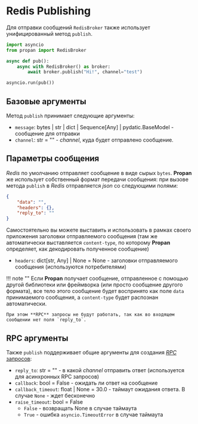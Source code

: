 # Redis Publishing

Для отправки сообщений `RedisBroker` также использует унифицированный метод `publish`.

```python
import asyncio
from propan import RedisBroker

async def pub():
    async with RedisBroker() as broker:
        await broker.publish("Hi!", channel="test")

asyncio.run(pub())
```

## Базовые аргументы

Метод `publish` принимает следующие аргументы:

* `message`: bytes | str | dict | Sequence[Any] | pydatic.BaseModel - сообщение для отправки
* `channel`: str = "" - *channel*, куда будет отправлено сообщение.

## Параметры сообщения

*Redis* по умолчанию отправляет сообщение в виде сырых `bytes`. **Propan** же использует собственный формат передачи сообщения:
при вызове метода `publish` в *Redis* отправляется *json* со следующими полями:

```json
{
    "data": "",
    "headers": {},
    "reply_to": ""
}
```

Самостоятельно вы можете выставить и использовать в рамках своего приложения заголовки отправляемого сообщения (там же автоматически выставляется `content-type`, по которому **Propan** определяет, как декодировать полученное сообщение)

* `headers`: dict[str, Any] | None = None - заголовки отправляемого сообщения (используются потребителями)

!!! note ""
    Если **Propan** получает сообщение, отправленное с помощью другой библиотеки или фреймворка (или просто сообщение другого формата),
    все тело этого сообщение будет воспринято как поле `data` принимаемого сообщения, а `content-type` будет распознан автоматически.

    При этом **RPC** запросы не будут работать, так как во входящем сообщении нет поля `reply_to`.

## RPC аргументы

Также `publish` поддерживает общие аргументы для создания [*RPC* запросов](../../getting_started/4_broker/5_rpc/#_3):

* `reply_to`: str = "" - в какой *channel* отправить ответ (используется для асинхронных RPC запросов)
* `callback`: bool = False - ожидать ли ответ на сообщение
* `callback_timeout`: float | None = 30.0 - таймаут ожидания ответа. В случае `None` - ждет бесконечно
* `raise_timeout`: bool = False
    * `False` - возвращать None в случае таймаута
    * `True` - ошибка `asyncio.TimeoutError` в случае таймаута
